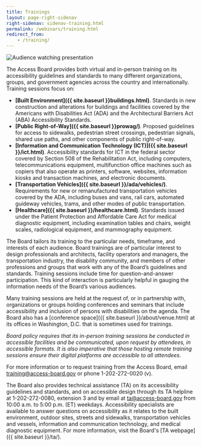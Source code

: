 ```yaml
---
title: Trainings
layout: page-right-sidenav
right-sidenav: sidenav-training.html
permalink: /webinars/training.html
redirect_from: 
    - /training/
---
```


<img src="{{site.baseurl}}/images/stock/training.jpeg" class="img-right shadow radius-lg" alt="Audience watching presentation" />

The Access Board provides both virtual and in-person training on its accessibility guidelines and standards to many different organizations, groups, and government agencies across the country and internationally. Training sessions focus on: 

- **[Built Environment]({{ site.baseurl }}buildings.html)**. Standards in new construction and alterations for buildings and facilities covered by the Americans with Disabilities Act (ADA) and the Architectural Barriers Act (ABA) Accessibility Standards.
- **[Public Right-of-Way]({{ site.baseurl }}prowag/)**. Proposed guidelines for access to sidewalks, pedestrian street crossings, pedestrian signals, shared use paths, and other components of public right-of-way.
- **[Information and Communication Technology (ICT)]({{ site.baseurl }}/ict.html)**. Accessibility standards for ICT in the federal sector covered by Section 508 of the Rehabilitation Act, including computers, telecommunications equipment, multifunction office machines such as copiers that also operate as printers, software, websites, information kiosks and transaction machines, and electronic documents.
- **[Transportation Vehicles]({{ site.baseurl }}/ada/vehicles/)**. Requirements for new or remanufactured transportation vehicles covered by the ADA, including buses and vans, rail cars, automated guideway vehicles, trams, and other modes of public transportation.
- **[Healthcare]({{ site.baseurl }}/healthcare.html)**. Standards issued under the Patient Protection and Affordable Care Act for medical diagnostic equipment, including examination tables and chairs, weight scales, radiological equipment, and mammography equipment.

The Board tailors its training to the particular needs, timeframe, and interests of each audience. Board trainings are of particular interest to design professionals and architects, facility operators and managers, the transportation industry, the disability community, and members of other professions and groups that work with any of the Board’s guidelines and standards. Training sessions include time for question-and-answer participation. This kind of interaction is particularly helpful in gauging the information needs of the Board’s various audiences.

Many training sessions are held at the request of, or in partnership with, organizations or groups holding conferences and seminars that include accessibility and inclusion of persons with disabilities on the agenda. The Board also has a [conference space]({{ site.baseurl }}/about/venue.html) at its offices in Washington, D.C. that is sometimes used for trainings.

*Board policy requires that its in-person training sessions be conducted in accessible facilities and be communicated, upon request by attendees, in accessible formats. It is also imperative that those hosting remote training sessions ensure their digital platforms are accessible to all attendees.*

For more information or to request training from the Access Board, email <training@access-board.gov> or phone 1-202-272-0020 (v).

The Board also provides technical assistance (TA) on its accessibility guidelines and standards, and on accessible design through its TA helpline at 1-202-272-0080, extension 3 and by email at <ta@access-board.gov> from 10:00 a.m. to 5:00 p.m. (ET) weekdays.  Accessibility specialists are available to answer questions on accessibility as it relates to the built environment, outdoor sites, streets and sidewalks, transportation vehicles and vessels, information and communication technology, and medical diagnostic equipment.  For more information, visit the Board's [TA webpage]({{ site.baseurl }}/ta/).
